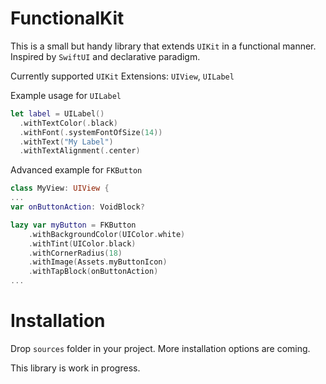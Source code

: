 # FunctionalKit
This is a small but handy library that extends `UIKit` in a functional manner.
Inspired by `SwiftUI` and declarative paradigm.

Currently supported `UIKit` Extensions:
`UIView`, `UILabel`

Example usage for `UILabel`
```swift
let label = UILabel()
  .withTextColor(.black)
  .withFont(.systemFontOfSize(14))
  .withText("My Label")
  .withTextAlignment(.center)
```

Advanced example for `FKButton` 
```swift
class MyView: UIView {
...
var onButtonAction: VoidBlock?

lazy var myButton = FKButton
    .withBackgroundColor(UIColor.white)
    .withTint(UIColor.black)
    .withCornerRadius(18)
    .withImage(Assets.myButtonIcon)
    .withTapBlock(onButtonAction)
...
```

# Installation
Drop `sources` folder in your project. More installation options are coming.

This library is work in progress.
